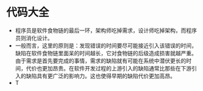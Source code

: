 # 代码大全

* 程序员是软件食物链的最后一环，架构师吃掉需求，设计师吃掉架构，而程序员则消化设计。
* 一般而言，这里的原则是：发现错误的时间要尽可能接近引入该错误的时间，缺陷在软件食物链里面呆的时间越长，它对食物链的后级造成损害就越严重。由于需求是首先要完成的事情，需求的缺陷就有可能在系统中潜伏更长的时间，代价也更加昂贵。在软件开发过程的上游引入的缺陷通常比那些在下游引入的缺陷具有更广泛的影响力。这也使得早期的缺陷代价更加高昂。
* T


